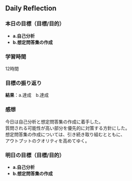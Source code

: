 ## Daily Reflection

### 本日の目標（目標/目的）
- **a.自己分析**
- **b.想定問答集の作成**

### 学習時間
12時間

### 目標の振り返り
**結果**：a.達成　b.達成

### 感想
今日は自己分析と想定問答集の作成に着手した。  
質問される可能性が高い部分を優先的に対策する方針にした。  
想定問答集の作成については、引き続き取り組むとともに、  
アウトプットのクオリティを高めてゆく。  

### 明日の目標（目標/目的）
- **a.自己分析**
- **b.想定問答集の作成**
